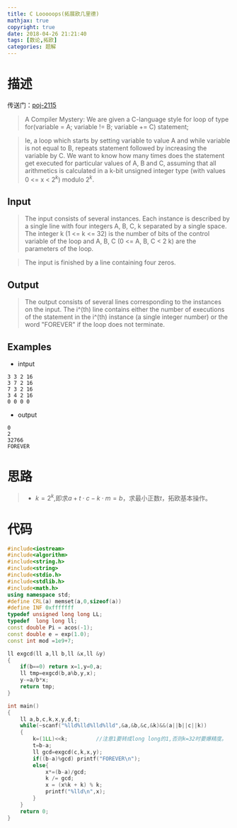 ```yaml
---
title: C Looooops(拓展欧几里德)
mathjax: true
copyright: true
date: 2018-04-26 21:21:40
tags: [数论,拓欧]
categories: 题解
---
```

# 描述
传送门：[poj-2115](http://poj.org/problem?id=2115)

>A Compiler Mystery: We are given a C-language style for loop of type 
for(variable = A; variable != B; variable += C)
    statement;

> Ie, a loop which starts by setting variable to value A and while variable is not equal to B, repeats statement followed by increasing the variable by C. We want to know how many times does the statement get executed for particular values of A, B and C, assuming that all arithmetics is calculated in a k-bit unsigned integer type (with values 0 <= x < $2^k$) modulo $2^k$. 

<!--more-->
## Input
> The input consists of several instances. Each instance is described by a single line with four integers A, B, C, k separated by a single space. The integer k (1 <= k <= 32) is the number of bits of the control variable of the loop and A, B, C (0 <= A, B, C < 2 k) are the parameters of the loop. 

> The input is finished by a line containing four zeros. 

## Output
> The output consists of several lines corresponding to the instances on the input. The i^(th) line contains either the number of executions of the statement in the i^(th) instance (a single integer number) or the word "FOREVER" if the loop does not terminate. 

## Examples
* intput
```
3 3 2 16
3 7 2 16
7 3 2 16
3 4 2 16
0 0 0 0
```
* output
```
0
2
32766
FOREVER
```

# 思路
>* $k=2^k$,即求$a+t \cdot c-k \cdot m=b$，求最小正数$t$，拓欧基本操作。

# 代码
```c++
#include<iostream>
#include<algorithm>  
#include<string.h>  
#include<string>   
#include<stdio.h>
#include<stdlib.h>
#include<math.h>
using namespace std;
#define CRL(a) memset(a,0,sizeof(a))
#define INF 0xfffffff
typedef unsigned long long LL;
typedef  long long ll; 
const double Pi = acos(-1);
const double e = exp(1.0);
const int mod =1e9+7; 

ll exgcd(ll a,ll b,ll &x,ll &y)
{
    if(b==0) return x=1,y=0,a;
    ll tmp=exgcd(b,a%b,y,x);
    y-=a/b*x;
    return tmp;
}

int main()
{
    ll a,b,c,k,x,y,d,t;
    while(~scanf("%lld%lld%lld%lld",&a,&b,&c,&k)&&(a||b||c||k))
    {
        k=(1LL)<<k;         //注意1要转成long long的1,否则k=32时要爆精度。
        t=b-a;
        ll gcd=exgcd(c,k,x,y);
        if((b-a)%gcd) printf("FOREVER\n");
        else{
            x*=(b-a)/gcd; 
            k /= gcd;  
            x = (x%k + k) % k;  
            printf("%lld\n",x);
        }
    }
    return 0;
}
```
